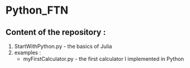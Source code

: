 # Python_FTN

## **Content of the repository** :
1. StartWithPython.py - the basics of Julia
2. examples :
    * myFirstCalculator.py - the first calculator I implemented in Python